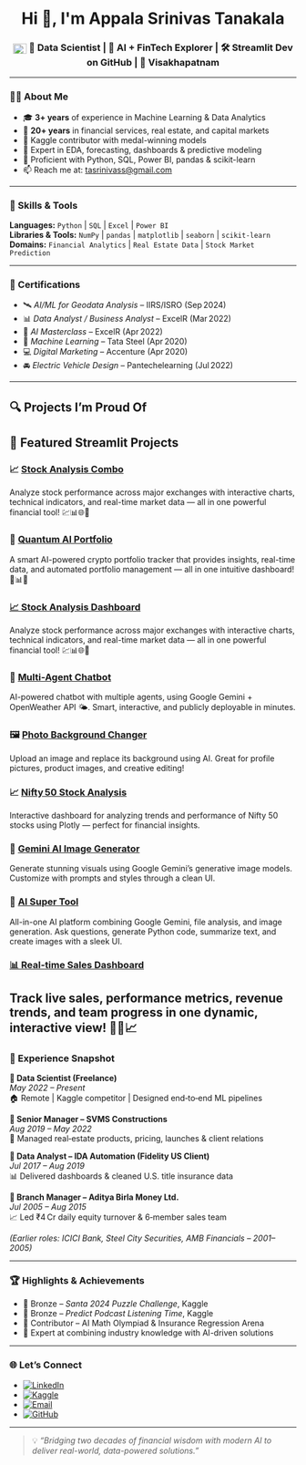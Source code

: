 <h1 align="center">Hi 👋, I'm Appala Srinivas Tanakala</h1>
<h3 align="center">
  <img src="https://upload.wikimedia.org/wikipedia/en/4/41/Flag_of_India.svg" alt="India Flag" width="24" height="18" style="vertical-align:middle;" />
  🚀 <b>Data Scientist</b> | 🧠 <b>AI + FinTech Explorer</b> | 🛠️ <b>Streamlit Dev on GitHub</b> | 🌊 <b><a href="https://www.google.com/maps/place/Visakhapatnam,+Andhra+Pradesh,+India/" target="_blank" style="text-decoration: none; color: inherit;">Visakhapatnam</a></b>
</h3>

---

### 🧑‍💼 About Me

- 🎓 **3+ years** of experience in Machine Learning & Data Analytics  
- 💼 **20+ years** in financial services, real estate, and capital markets  
- 🥇 Kaggle contributor with medal-winning models  
- 🔎 Expert in EDA, forecasting, dashboards & predictive modeling  
- 💬 Proficient with Python, SQL, Power BI, pandas & scikit-learn  
- 📫 Reach me at: [tasrinivass@gmail.com](mailto:tasrinivass@gmail.com)

---

### 🔧 Skills & Tools

**Languages:** `Python` | `SQL` | `Excel` | `Power BI`  
**Libraries & Tools:** `NumPy` | `pandas` | `matplotlib` | `seaborn` | `scikit-learn`  
**Domains:** `Financial Analytics` | `Real Estate Data` | `Stock Market Prediction`  

---

### 📘 Certifications

- 🛰️ *AI/ML for Geodata Analysis* – IIRS/ISRO (Sep 2024)  
- 📊 *Data Analyst / Business Analyst* – ExcelR (Mar 2022)  
- 🧠 *AI Masterclass* – ExcelR (Apr 2022)  
- 🤖 *Machine Learning* – Tata Steel (Apr 2020)  
- 💻 *Digital Marketing* – Accenture (Apr 2020)  
- 🚘 *Electric Vehicle Design* – Pantechelearning (Jul 2022)

---

## 🔍 Projects I’m Proud Of  
## 🚀 Featured Streamlit Projects

### 📈 [Stock Analysis Combo](https://stock-analysis-combo-xhsq3hbjww5wcplqsnxhog.streamlit.app/)  
Analyze stock performance across major exchanges with interactive charts, technical indicators, and real-time market data — all in one powerful financial tool! 💹📊🌐🚀

### 🤖 [Quantum AI Portfolio](https://quantum-ai-portfolio-bffydmzkdbtjaejwf6huvh.streamlit.app/)  
A smart AI-powered crypto portfolio tracker that provides insights, real-time data, and automated portfolio management — all in one intuitive dashboard! 🚀📊🔮  

### [📈 Stock Analysis Dashboard](https://stockanalysis-mnqhv79yzkrrkai85vft8a.streamlit.app/)  
Analyze stock performance across major exchanges with interactive charts, technical indicators, and real-time market data — all in one powerful financial tool! 💹📊🌐🚀  

### 🤖 [Multi-Agent Chatbot](https://multi-agent-chatbot-yv35yj5g7obpbibcxnwrme.streamlit.app/)  
AI-powered chatbot with multiple agents, using Google Gemini + OpenWeather API 🌤️. Smart, interactive, and publicly deployable in minutes.  

### 🖼️ [Photo Background Changer](https://photo-bg-changer-kdrxyvhjx3ibr4ccoddm3f.streamlit.app/)  
Upload an image and replace its background using AI. Great for profile pictures, product images, and creative editing!  

### 📈 [Nifty 50 Stock Analysis](https://nifty50-stock-analysis-cyuz5gmnyxcd48pfxszwdy.streamlit.app/)  
Interactive dashboard for analyzing trends and performance of Nifty 50 stocks using Plotly — perfect for financial insights.  

### 🎨 [Gemini AI Image Generator](https://gemini-image-generator-bdyowfxxqb4q5htbrrgjzv.streamlit.app/)  
Generate stunning visuals using Google Gemini’s generative image models. Customize with prompts and styles through a clean UI.  

### 🚀 [AI Super Tool](https://ai-super-tool-uxhxpvn4lqyc7szmsdqtl8.streamlit.app/)  
All-in-one AI platform combining Google Gemini, file analysis, and image generation. Ask questions, generate Python code, summarize text, and create images with a sleek UI.  

### [📊 Real-time Sales Dashboard](https://real-time-sales-dashboard-key6zivh5fnkane3t8x6v2.streamlit.app/)  
Track live sales, performance metrics, revenue trends, and team progress in one dynamic, interactive view! 🚀💼📈  
---

### 💼 Experience Snapshot

**🔹 Data Scientist (Freelance)**  
*May 2022 – Present*  
🏠 Remote | Kaggle competitor | Designed end‑to‑end ML pipelines

**🔹 Senior Manager – SVMS Constructions**  
*Aug 2019 – May 2022*  
🏢 Managed real‑estate products, pricing, launches & client relations

**🔹 Data Analyst – IDA Automation (Fidelity US Client)**  
*Jul 2017 – Aug 2019*  
📊 Delivered dashboards & cleaned U.S. title insurance data

**🔹 Branch Manager – Aditya Birla Money Ltd.**  
*Jul 2005 – Aug 2015*  
📈 Led ₹4 Cr daily equity turnover & 6‑member sales team

*(Earlier roles: ICICI Bank, Steel City Securities, AMB Financials – 2001–2005)*

---

### 🏆 Highlights & Achievements

- 🥉 Bronze – *Santa 2024 Puzzle Challenge*, Kaggle  
- 🥉 Bronze – *Predict Podcast Listening Time*, Kaggle  
- 🧠 Contributor – AI Math Olympiad & Insurance Regression Arena  
- 🎯 Expert at combining industry knowledge with AI-driven solutions

---

### 🌐 Let’s Connect

- [![LinkedIn](https://img.shields.io/badge/LinkedIn-0077B5?style=for-the-badge&logo=linkedin&logoColor=white)](https://www.linkedin.com/in/srinivas-t-a-557637119/)  
- [![Kaggle](https://img.shields.io/badge/Kaggle-20BEFF?style=for-the-badge&logo=kaggle&logoColor=white)](https://www.kaggle.com/srinivasta)  
- [![Email](https://img.shields.io/badge/Email-D14836?style=for-the-badge&logo=gmail&logoColor=white)](mailto:tasrinivass@gmail.com)  
- [![GitHub](https://img.shields.io/badge/GitHub-181717?style=for-the-badge&logo=github&logoColor=white)](https://github.com/srinivasta)

---

> 💡 *“Bridging two decades of financial wisdom with modern AI to deliver real-world, data-powered solutions.”*
